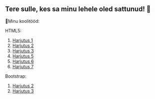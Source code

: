 ## Tere sulle, kes sa minu lehele oled sattunud! 👋

🌱Minu koolitööd:

HTML5:
1. [Harjutus 1](https://sigridlillep.github.io/SigridLillep/01.html)
2. [Harjutus 2](https://sigridlillep.github.io/SigridLillep/02.html)
3. [Harjutus 3](https://sigridlillep.github.io/SigridLillep/03.html)
4. [Harjutus 5](https://sigridlillep.github.io/SigridLillep/05.html)
5. [Harjutus 6](https://sigridlillep.github.io/SigridLillep/06.html)
6. [Harjutus 7](https://sigridlillep.github.io/SigridLillep/07.html)

Bootstrap:
1. [Harjutus 2](https://sigridlillep.github.io/SigridLillep/bs02.html)
2. [Harjutus 3](https://sigridlillep.github.io/SigridLillep/bs03.html)


<!--
**SigridLillep/SigridLillep** is a ✨ _special_ ✨ repository because its `README.md` (this file) appears on your GitHub profile.

Here are some ideas to get you started:

- 🔭 I’m currently working on ...
- 🌱 I’m currently learning ...
- 👯 I’m looking to collaborate on ...
- 🤔 I’m looking for help with ...
- 💬 Ask me about ...
- 📫 How to reach me: ...
- 😄 Pronouns: ...
- ⚡ Fun fact: ...
-->
